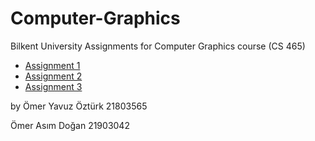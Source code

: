# Computer-Graphics

Bilkent University
Assignments for Computer Graphics course (CS 465)

* [Assignment 1](https://omerasm.github.io/Computer-Graphics-Projects/assignment%201/index.html)
* [Assignment 2](https://omerasm.github.io/Computer-Graphics-Projects/assignment%202/index.html)
* [Assignment 3](https://omerasm.github.io/Computer-Graphics-Projects/assignment%203/index.html)

by
Ömer Yavuz Öztürk 21803565

Ömer Asım Doğan   21903042

